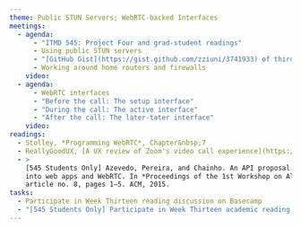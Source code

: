 ```yaml
---
theme: Public STUN Servers; WebRTC-backed Interfaces
meetings:
  - agenda:
      - "ITMD 545: Project Four and grad-student readings"
      - Using public STUN servers
      - "[GitHub Gist](https://gist.github.com/zziuni/3741933) of third-party STUN servers"
      - Working around home routers and firewalls
    video:
  - agenda:
      - WebRTC interfaces
      - "Before the call: The setup interface"
      - "During the call: The active interface"
      - "After the call: The later-tater interface"
    video:
readings:
  - Stolley, *Programming WebRTC*, Chapter&nbsp;7
  - ReallyGoodUX, [A UX review of Zoom's video call experience](https://www.reallygoodux.io/blog/zoom-video-call-ux-review)
  - >
    [545 Students Only] Azevedo, Pereira, and Chainho. An API proposal for integrating sensor data
    into web apps and WebRTC. In *Proceedings of the 1st Workshop on All-Web Real-Time Systems*,
    article no. 8, pages 1–5. ACM, 2015.
tasks:
  - Participate in Week Thirteen reading discussion on Basecamp
  - "[545 Students Only] Participate in Week Thirteen academic reading discussion on Basecamp"
---
```

